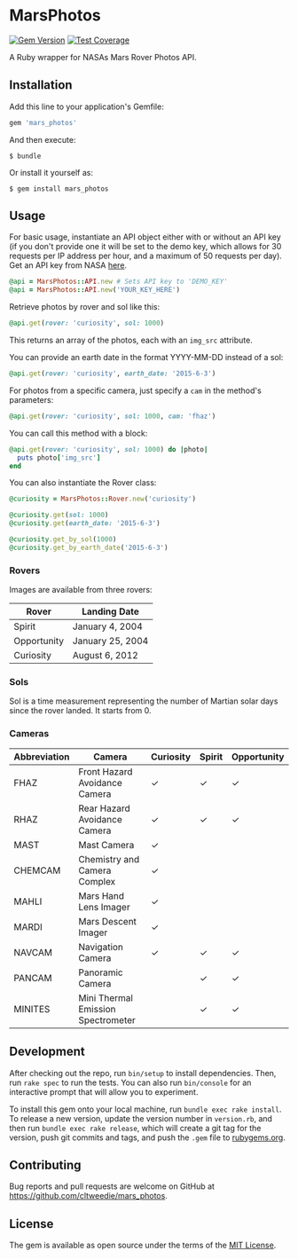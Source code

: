 # MarsPhotos

[![Gem Version](https://badge.fury.io/rb/mars_photos.svg)](https://badge.fury.io/rb/mars_photos) [![Test Coverage](https://codeclimate.com/github/cltweedie/mars_photos/badges/coverage.svg)](https://codeclimate.com/github/cltweedie/mars_photos/coverage)

A Ruby wrapper for NASAs Mars Rover Photos API.

## Installation

Add this line to your application's Gemfile:

```ruby
gem 'mars_photos'
```

And then execute:

    $ bundle

Or install it yourself as:

    $ gem install mars_photos

## Usage

For basic usage, instantiate an API object either with or without an API key (if you don't provide one it will be set to the demo key, which allows for 30 requests per IP address per hour, and a maximum of 50 requests per day). Get an API key from NASA [here](https://api.nasa.gov/index.html#apply-for-an-api-key).

```ruby
@api = MarsPhotos::API.new # Sets API key to 'DEMO_KEY'
@api = MarsPhotos::API.new('YOUR_KEY_HERE')
```

Retrieve photos by rover and sol like this:

```ruby
@api.get(rover: 'curiosity', sol: 1000)
```

This returns an array of the photos, each with an `img_src` attribute.

You can provide an earth date in the format YYYY-MM-DD instead of a sol:

```ruby
@api.get(rover: 'curiosity', earth_date: '2015-6-3')
```

For photos from a specific camera, just specify a `cam` in the method's parameters:

```ruby
@api.get(rover: 'curiosity', sol: 1000, cam: 'fhaz')
```

You can call this method with a block:

```ruby
@api.get(rover: 'curiosity', sol: 1000) do |photo|
  puts photo['img_src']
end
```

You can also instantiate the Rover class:

```ruby
@curiosity = MarsPhotos::Rover.new('curiosity')

@curiosity.get(sol: 1000)
@curiosity.get(earth_date: '2015-6-3')

@curiosity.get_by_sol(1000)
@curiosity.get_by_earth_date('2015-6-3')
```

### Rovers

Images are available from three rovers:

  Rover        | Landing Date
  ------------ | ------------------------------
   Spirit      |  January 4, 2004
   Opportunity |  January 25, 2004
   Curiosity   |  August 6, 2012

### Sols

Sol is a time measurement representing the number of Martian solar days since the rover landed. It starts from 0.

### Cameras

Abbreviation | Camera                             | Curiosity | Spirit | Opportunity
------------ | -----------------------------------|-----------|--------|------------
 FHAZ        |  Front Hazard Avoidance Camera     |  &#10003; |&#10003;|&#10003;
 RHAZ        |  Rear Hazard Avoidance Camera      |  &#10003; |&#10003;|&#10003;
 MAST        |  Mast Camera                       |  &#10003; |        |
 CHEMCAM     |  Chemistry and Camera Complex      |  &#10003; |        |
 MAHLI       |  Mars Hand Lens Imager             |  &#10003; |        |
 MARDI       |  Mars Descent Imager               |  &#10003; |        |
 NAVCAM      |  Navigation Camera                 |  &#10003; |&#10003;|&#10003;
 PANCAM      |  Panoramic Camera                  |           |&#10003;|&#10003;
 MINITES     |  Mini Thermal Emission Spectrometer|           |&#10003;|&#10003;

## Development

After checking out the repo, run `bin/setup` to install dependencies. Then, run `rake spec` to run the tests. You can also run `bin/console` for an interactive prompt that will allow you to experiment.

To install this gem onto your local machine, run `bundle exec rake install`. To release a new version, update the version number in `version.rb`, and then run `bundle exec rake release`, which will create a git tag for the version, push git commits and tags, and push the `.gem` file to [rubygems.org](https://rubygems.org).

## Contributing

Bug reports and pull requests are welcome on GitHub at https://github.com/cltweedie/mars_photos.

## License

The gem is available as open source under the terms of the [MIT License](http://opensource.org/licenses/MIT).

